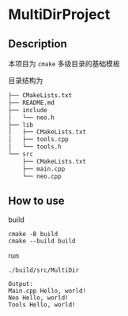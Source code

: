 # MultiDirProject

## Description

本项目为 `cmake` 多级目录的基础模板

目录结构为

```txt
├── CMakeLists.txt
├── README.md
├── include
│   └── neo.h
├── lib
│   ├── CMakeLists.txt
│   ├── tools.cpp
│   └── tools.h
└── src
    ├── CMakeLists.txt
    ├── main.cpp
    └── neo.cpp
```

## How to use

build

```shell
cmake -B build
cmake --build build
```

run

```shell
./build/src/MultiDir

Output:
Main.cpp Hello, world!
Neo Hello, world!
Tools Hello, world!
```
